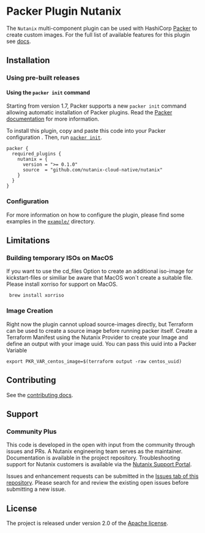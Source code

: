 # Packer Plugin Nutanix
The `Nutanix` multi-component plugin can be used with HashiCorp [Packer](https://www.packer.io)
to create custom images. For the full list of available features for this plugin see [docs](docs).

## Installation

### Using pre-built releases

#### Using the `packer init` command

Starting from version 1.7, Packer supports a new `packer init` command allowing
automatic installation of Packer plugins. Read the
[Packer documentation](https://www.packer.io/docs/commands/init) for more information.

To install this plugin, copy and paste this code into your Packer configuration .
Then, run [`packer init`](https://www.packer.io/docs/commands/init).

```hcl
packer {
  required_plugins {
    nutanix = {
      version = ">= 0.1.0"
      source  = "github.com/nutanix-cloud-native/nutanix"
    }
  }
}
```

### Configuration

For more information on how to configure the plugin, please find some examples in the  [`example/`](example) directory.

## Limitations
### Building temporary ISOs on MacOS
If you want to use the cd_files Option to create an additional iso-image for kickstart-files or similiar be aware that MacOS won´t create a suitable file.
Please install xorriso for support on MacOS.
```
 brew install xorriso
```
### Image Creation
Right now the plugin cannot upload source-images directly, but Terraform can be used to create a source image before running packer itself.
Create a Terraform Manifest using the Nutanix Provider to create your Image and define an output with your image uuid. You can pass this uuid into a Packer Variable
```
export PKR_VAR_centos_image=$(terraform output -raw centos_uuid)
```
## Contributing
See the [contributing docs](CONTRIBUTING.md).

## Support
### Community Plus

This code is developed in the open with input from the community through issues and PRs. A Nutanix engineering team serves as the maintainer. Documentation is available in the project repository. Troubleshooting support for Nutanix customers is available via the [Nutanix Support Portal](https://www.nutanix.com/support-services/product-support).

Issues and enhancement requests can be submitted in the [Issues tab of this repository](../../issues). Please search for and review the existing open issues before submitting a new issue.

## License
The project is released under version 2.0 of the [Apache license](http://www.apache.org/licenses/LICENSE-2.0).

